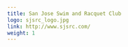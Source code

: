 ```yaml
---
title: San Jose Swim and Racquet Club 
logo: sjsrc_logo.jpg
link: http://www.sjsrc.com/
weight: 1
---
```

